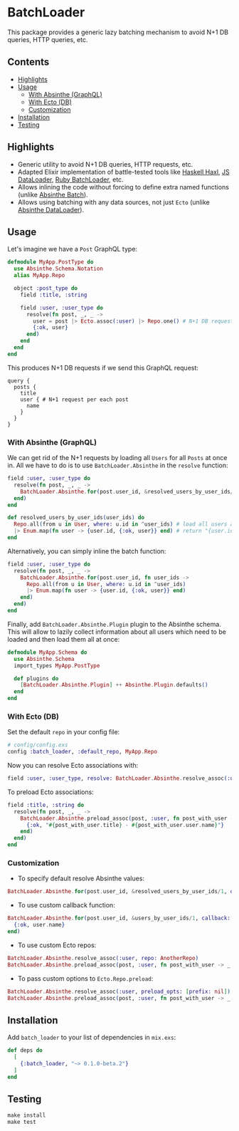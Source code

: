 # BatchLoader

This package provides a generic lazy batching mechanism to avoid N+1 DB queries, HTTP queries, etc.

## Contents

* [Highlights](#highlights)
* [Usage](#usage)
  * [With Absinthe (GraphQL)](#with-absinthe-graphql)
  * [With Ecto (DB)](#with-ecto-db)
  * [Customization](#customization)
* [Installation](#installation)
* [Testing](#testing)

## Highlights

* Generic utility to avoid N+1 DB queries, HTTP requests, etc.
* Adapted Elixir implementation of battle-tested tools like [Haskell Haxl](https://github.com/facebook/Haxl), [JS DataLoader](https://github.com/graphql/dataloader), [Ruby BatchLoader](https://github.com/exaspark/batch-loader), etc.
* Allows inlining the code without forcing to define extra named functions (unlike [Absinthe Batch](https://hexdocs.pm/absinthe/Absinthe.Middleware.Batch.html)).
* Allows using batching with any data sources, not just `Ecto` (unlike [Absinthe DataLoader](https://hexdocs.pm/dataloader/Dataloader.html)).

## Usage

Let's imagine we have a `Post` GraphQL type:

```elixir
defmodule MyApp.PostType do
  use Absinthe.Schema.Notation
  alias MyApp.Repo

  object :post_type do
    field :title, :string

    field :user, :user_type do
      resolve(fn post, _, _ ->
        user = post |> Ecto.assoc(:user) |> Repo.one() # N+1 DB requests
        {:ok, user}
      end)
    end
  end
end
```

This produces N+1 DB requests if we send this GraphQL request:

```gql
query {
  posts {
    title
    user { # N+1 request per each post
      name
    }
  }
}
```

### With Absinthe (GraphQL)

We can get rid of the N+1 requests by loading all `Users` for all `Posts` at once in.
All we have to do is to use `BatchLoader.Absinthe` in the `resolve` function:

```elixir
field :user, :user_type do
  resolve(fn post, _, _ ->
    BatchLoader.Absinthe.for(post.user_id, &resolved_users_by_user_ids/1)
  end)
end

def resolved_users_by_user_ids(user_ids) do
  Repo.all(from u in User, where: u.id in ^user_ids) # load all users at once (DB, HTTP, etc.)
  |> Enum.map(fn user -> {user.id, {:ok, user}} end) # return "{user.id, result}" tuples (where user.id == post.user_id)
end
```

Alternatively, you can simply inline the batch function:

```elixir
field :user, :user_type do
  resolve(fn post, _, _ ->
    BatchLoader.Absinthe.for(post.user_id, fn user_ids ->
      Repo.all(from u in User, where: u.id in ^user_ids)
      |> Enum.map(fn user -> {user.id, {:ok, user}} end)
    end)
  end)
end
```

Finally, add `BatchLoader.Absinthe.Plugin` plugin to the Absinthe schema.
This will allow to lazily collect information about all users which need to be loaded and then load them all at once:

```elixir
defmodule MyApp.Schema do
  use Absinthe.Schema
  import_types MyApp.PostType

  def plugins do
    [BatchLoader.Absinthe.Plugin] ++ Absinthe.Plugin.defaults()
  end
end
```

### With Ecto (DB)

Set the default `repo` in your config file:

```elixir
# config/config.exs
config :batch_loader, :default_repo, MyApp.Repo
```

Now you can resolve Ecto associations with:

```elixir
field :user, :user_type, resolve: BatchLoader.Absinthe.resolve_assoc(:user)
```

To preload Ecto associations:

```elixir
field :title, :string do
  resolve(fn post, _, _ ->
    BatchLoader.Absinthe.preload_assoc(post, :user, fn post_with_user ->
      {:ok, "#{post_with_user.title} - #{post_with_user.user.name}"}
    end)
  end)
end
```

### Customization

* To specify default resolve Absinthe values:

```elixir
BatchLoader.Absinthe.for(post.user_id, &resolved_users_by_user_ids/1, default_value: {:error, "NOT FOUND"})
```

* To use custom callback function:

```elixir
BatchLoader.Absinthe.for(post.user_id, &users_by_user_ids/1, callback: fn user ->
  {:ok, user.name}
end)
```

* To use custom Ecto repos:

```elixir
BatchLoader.Absinthe.resolve_assoc(:user, repo: AnotherRepo)
BatchLoader.Absinthe.preload_assoc(post, :user, fn post_with_user -> _ end, repo: AnotherRepo)
```

* To pass custom options to `Ecto.Repo.preload`:

```elixir
BatchLoader.Absinthe.resolve_assoc(:user, preload_opts: [prefix: nil])
BatchLoader.Absinthe.preload_assoc(post, :user, fn post_with_user -> _ end, preload_opts: [prefix: nil])
```

## Installation

Add `batch_loader` to your list of dependencies in `mix.exs`:

```elixir
def deps do
  [
    {:batch_loader, "~> 0.1.0-beta.2"}
  ]
end
```

## Testing

```ex
make install
make test
```
